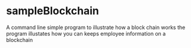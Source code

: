 # sampleBlockchain
A  command line simple program to illustrate how a block chain works
the program illustates how you can keeps employee information on a blockchain
